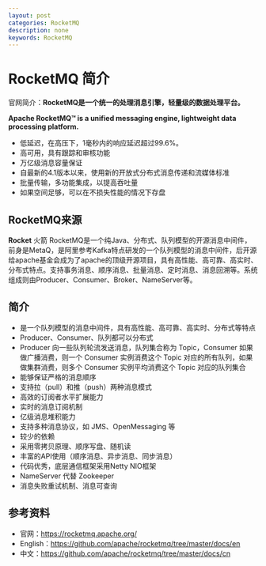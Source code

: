 ```yaml
---
layout: post
categories: RocketMQ
description: none
keywords: RocketMQ
---
```

# RocketMQ 简介

官网简介：**RocketMQ是一个统一的处理消息引擎，轻量级的数据处理平台。**  

**Apache RocketMQ™ is a unified messaging engine, lightweight data processing platform.**  

- 低延迟，在高压下，1毫秒内的响应延迟超过99.6%。
- 高可用，具有跟踪和审核功能
- 万亿级消息容量保证
- 自最新的4.1版本以来，使用新的开放式分布式消息传递和流媒体标准
- 批量传输，多功能集成，以提高吞吐量
- 如果空间足够，可以在不损失性能的情况下存盘


## RocketMQ来源

**Rocket** 火箭
RocketMQ是一个纯Java、分布式、队列模型的开源消息中间件，前身是MetaQ，是阿里参考Kafka特点研发的一个队列模型的消息中间件，后开源给apache基金会成为了apache的顶级开源项目，具有高性能、高可靠、高实时、分布式特点。支持事务消息、顺序消息、批量消息、定时消息、消息回溯等。系统组成则由Producer、Consumer、Broker、NameServer等。

## 简介

- 是一个队列模型的消息中间件，具有高性能、高可靠、高实时、分布式等特点
- Producer、Consumer、队列都可以分布式
- Producer 向一些队列轮流发送消息，队列集合称为 Topic，Consumer 如果做广播消费，则一个 Consumer 实例消费这个 Topic 对应的所有队列，如果做集群消费，则多个 Consumer 实例平均消费这个 Topic 对应的队列集合
- 能够保证严格的消息顺序
- 支持拉（pull）和推（push）两种消息模式
- 高效的订阅者水平扩展能力
- 实时的消息订阅机制
- 亿级消息堆积能力
- 支持多种消息协议，如 JMS、OpenMessaging 等
- 较少的依赖
- 采用零拷贝原理、顺序写盘、随机读
- 丰富的API使用（顺序消息、异步消息、同步消息）
- 代码优秀，底层通信框架采用Netty NIO框架
- NameServer 代替 Zookeeper
- 消息失败重试机制、消息可查询


## 参考资料

- 官网：https://rocketmq.apache.org/  
- English：https://github.com/apache/rocketmq/tree/master/docs/en  
- 中文：https://github.com/apache/rocketmq/tree/master/docs/cn  